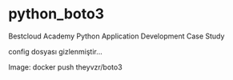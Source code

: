 # python_boto3
Bestcloud Academy Python Application Development Case Study

config dosyası gizlenmiştir...

Image: docker push theyvzr/boto3